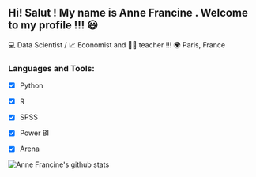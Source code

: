 ## Hi! Salut !  My name is Anne Francine . Welcome to my profile !!! :smiley:

:computer: Data Scientist / :chart_with_upwards_trend: Economist and  👩‍🏫 teacher !!!  :earth_africa: Paris, France 

### Languages and Tools:

- [x] Python 
- [x] R  
- [x] SPSS
- [x] Power BI
- [x] Arena 
 
 
 ![Anne Francine's github stats](https://github-readme-stats.vercel.app/api?username=annefrancine&show_icons=true)

